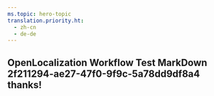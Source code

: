 ```yaml
---
ms.topic: hero-topic
translation.priority.ht: 
  - zh-cn
  - de-de
---
```

## OpenLocalization Workflow Test MarkDown 2f211294-ae27-47f0-9f9c-5a78dd9df8a4 thanks!
